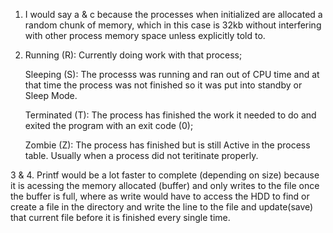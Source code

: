 1. I would say a & c because the processes when initialized are allocated a random chunk of memory, which in this case is 32kb without interfering with other process memory space unless explicitly told to.


2.  Running (R): Currently doing work with that process;

    Sleeping (S): The processs was running and ran out of CPU time 
      and at that time the process was not finished so it was put 
      into standby or Sleep Mode.

    Terminated (T): The process has finished the work it needed to do 
      and exited the program with an exit code (0);

    Zombie (Z): The process has finished but is still Active in the 
      process table. Usually when a process did not teritinate properly.

3 & 4. Printf would be a lot faster to complete (depending on size) because it is
    acessing the memory allocated (buffer) and only writes to the file once the
    buffer is full, where as write would have to access the HDD to find or create a
    file in the directory and write the line to the file and update(save) that current file before it is finished every single time.
